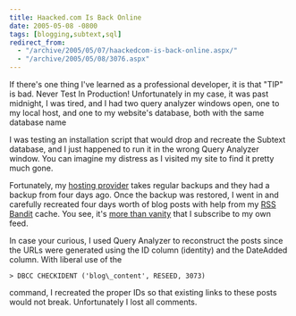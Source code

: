 ```yaml
---
title: Haacked.com Is Back Online
date: 2005-05-08 -0800
tags: [blogging,subtext,sql]
redirect_from:
  - "/archive/2005/05/07/haackedcom-is-back-online.aspx/"
  - "/archive/2005/05/08/3076.aspx"
---
```


If there's one thing I've learned as a professional developer, it is
that "TIP" is bad. Never Test In Production! Unfortunately in my case,
it was past midnight, I was tired, and I had two query analyzer windows
open, one to my local host, and one to my website's database, both with
the same database name

I was testing an installation script that would drop and recreate the
Subtext database, and I just happened to run it in the wrong Query
Analyzer window. You can imagine my distress as I visited my site to
find it pretty much gone.

Fortunately, my [hosting provider](http://webhost4life.com/) takes
regular backups and they had a backup from four days ago. Once the
backup was restored, I went in and carefully recreated four days worth
of blog posts with help from my [RSS Bandit](http://www.rssbandit.org/)
cache. You see, it's [more than
vanity](https://haacked.com/archive/2004/10/08/1322.aspx) that I
subscribe to my own feed.

In case your curious, I used Query Analyzer to reconstruct the posts
since the URLs were generated using the ID column (identity) and the
DateAdded column. With liberal use of the

```
> DBCC CHECKIDENT ('blog\_content', RESEED, 3073)
```

command, I recreated the proper IDs so that existing links to these
posts would not break. Unfortunately I lost all comments.
